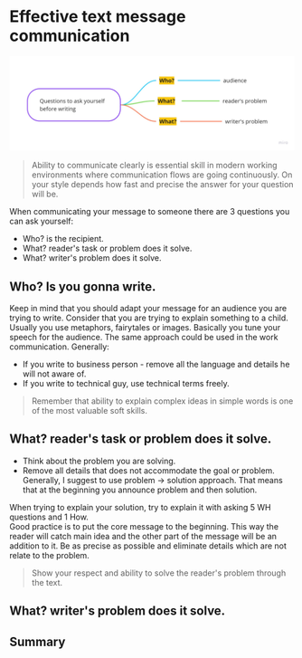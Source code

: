 # Effective text message communication
![communicating-text-message](./images/communicating-text-messages.jpg)

> Ability to communicate clearly is essential skill in modern working environments where communication flows are going continuously.
> On your style depends how fast and precise the answer for your question will be.

When communicating your message to someone there are 3 questions you can ask yourself:
* Who? is the recipient.
* What? reader's task or problem does it solve.
* What? writer's problem does it solve.

## Who? Is you gonna write. 
Keep in mind that you should adapt your message for an audience you are trying to write.
Consider that you are trying to explain something to a child. Usually you use metaphors, fairytales or images.
Basically you tune your speech for the audience. The same approach could be used in the work communication.
Generally:
 * If you write to business person - remove all the language and details he will not aware of.
 * If you write to technical guy, use technical terms freely.

> Remember that ability to explain complex ideas in simple words is one of the most valuable soft skills.

## What? reader's task or problem does it solve.
* Think about the problem you are solving.
* Remove all details that does not accommodate the goal or problem. 
Generally, I suggest to use problem -> solution approach. That means that at the beginning you announce problem and then solution.    

When trying to explain your solution, try to explain it with asking 5 WH questions and 1 How.  
Good practice is to put the core message to the beginning. This way the reader will catch main idea and the other part of the message will be an addition to it.
Be as precise as possible and eliminate details which are not relate to the problem.

> Show your respect and ability to solve the reader's problem through the text.

## What? writer's problem does it solve.


## Summary











